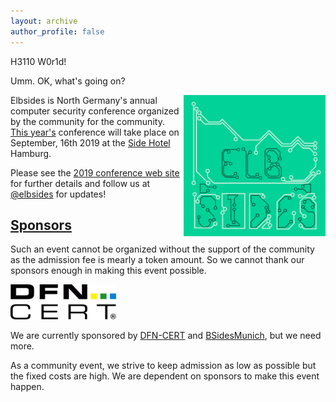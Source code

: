 ```yaml
---
layout: archive
author_profile: false
---
```


H3110 W0r1d!

Umm. OK, what's going on?

<img src="/assets/images/elbsides_teaser_500x500.png" align="right" width="45%" >

Elbsides is North Germany's annual computer security conference organized by the community for the community. [This year's](https://2019.elbsides.de) conference will take place on September, 16th 2019 at the [Side Hotel](https://www.side-hamburg.de) Hamburg.
      
Please see the [2019 conference web site](https://2019.elbsides.de) for further details and follow us at [@elbsides](https://twitter.com/elbsides) for updates!

## [Sponsors](https://2019.elbsides.de/sponsors.html) ##

Such an event cannot be organized without the support of the community as the admission fee is mearly a token amount. So we cannot thank our sponsors enough in making this event possible.

![DFN CERT logo](assets/images/dfn-cert.gif)

We are currently sponsored by [DFN-CERT](https://www.dfn-cert.de) and [BSidesMunich](https://www.bsidesmunich.org), but we need more.
	
As a community event, we strive to keep admission as low as possible but the fixed costs are high. We are dependent on sponsors to make this event happen.

